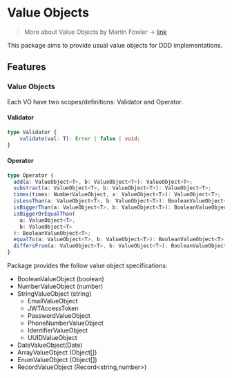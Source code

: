 # Value Objects

> More about Value Objects by Martin Fowler -> [link](https://martinfowler.com/bliki/ValueObject.html)

This package aims to provide usual value objects for DDD implementations.

## Features

### Value Objects

Each VO have two scopes/definitions: Validator and Operator.

#### Validator

```typescript
type Validator {
    validate(val: T): Error | false | void;
}
```

#### Operator

```typescript
type Operator {
  add(a: ValueObject<T>, b: ValueObject<T>): ValueObject<T>;
  substract(a: ValueObject<T>, b: ValueObject<T>): ValueObject<T>;
  times(times: NumberValueObject, x: ValueObject<T>): ValueObject<T>;
  isLessThan(a: ValueObject<T>, b: ValueObject<T>): BooleanValueObject<T>;
  isBiggerThan(a: ValueObject<T>, b: ValueObject<T>): BooleanValueObject<T>;
  isBiggerOrEqualThan(
    a: ValueObject<T>,
    b: ValueObject<T>
  ): BooleanValueObject<T>;
  equalTo(a: ValueObject<T>, b: ValueObject<T>): BooleanValueObject<T>;
  differsFrom(a: ValueObject<T>, b: ValueObject<T>): BooleanValueObject<T>;
}
```

Package provides the follow value object specifications:

- BooleanValueObject (boolean)
- NumberValueObject (number)
- StringValueObject (string)
  - EmailValueObject
  - JWTAccessToken
  - PasswordValueObject
  - PhoneNumberValueObject
  - IdentifierValueObject
  - UUIDValueObject
- DateValueObject(Date)
- ArrayValueObject (Object[])
- EnumValueObject (Object[])
- RecordValueObject (Record<string,number>)
